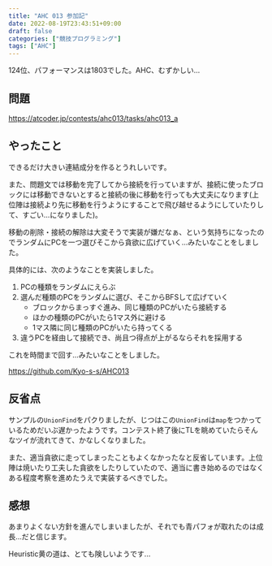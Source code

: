 ```yaml
---
title: "AHC 013 参加記"
date: 2022-08-19T23:43:51+09:00
draft: false
categories: ["競技プログラミング"]
tags: ["AHC"]
---
```




124位、パフォーマンスは1803でした。AHC、むずかしい...



## 問題

https://atcoder.jp/contests/ahc013/tasks/ahc013_a



## やったこと

できるだけ大きい連結成分を作るとうれしいです。

また、問題文では移動を完了してから接続を行っていますが、接続に使ったブロックには移動できないとすると接続の後に移動を行っても大丈夫になります(上位陣は接続より先に移動を行うようにすることで飛び越せるようにしていたりして、すごい...になりました)。



移動の削除・接続の解除は大変そうで実装が嫌だなぁ、という気持ちになったのでランダムにPCを一つ選びそこから貪欲に広げていく...みたいなことをしました。



具体的には、次のようなことを実装しました。

1. PCの種類をランダムにえらぶ
2. 選んだ種類のPCをランダムに選び、そこからBFSして広げていく
   - ブロックからまっすぐ進み、同じ種類のPCがいたら接続する
   - ほかの種類のPCがいたら1マス外に避ける
   - 1マス隣に同じ種類のPCがいたら持ってくる
3. 違うPCを経由して接続でき、尚且つ得点が上がるならそれを採用する



これを時間まで回す...みたいなことをしました。

https://github.com/Kyo-s-s/AHC013



## 反省点

サンプルの`UnionFind`をパクりましたが、じつはこの`UnionFind`は`map`をつかっているためだいぶ遅かったようです。コンテスト終了後にTLを眺めていたらそんなツイが流れてきて、かなしくなりました。

また、適当貪欲に走ってしまったこともよくなかったなと反省しています。上位陣は焼いたり工夫した貪欲をしたりしていたので、適当に書き始めるのではなくある程度考察を進めたうえで実装するべきでした。



## 感想

あまりよくない方針を進んでしまいましたが、それでも青パフォが取れたのは成長...だと信じます。

Heuristic黄の道は、とても険しいようです...
